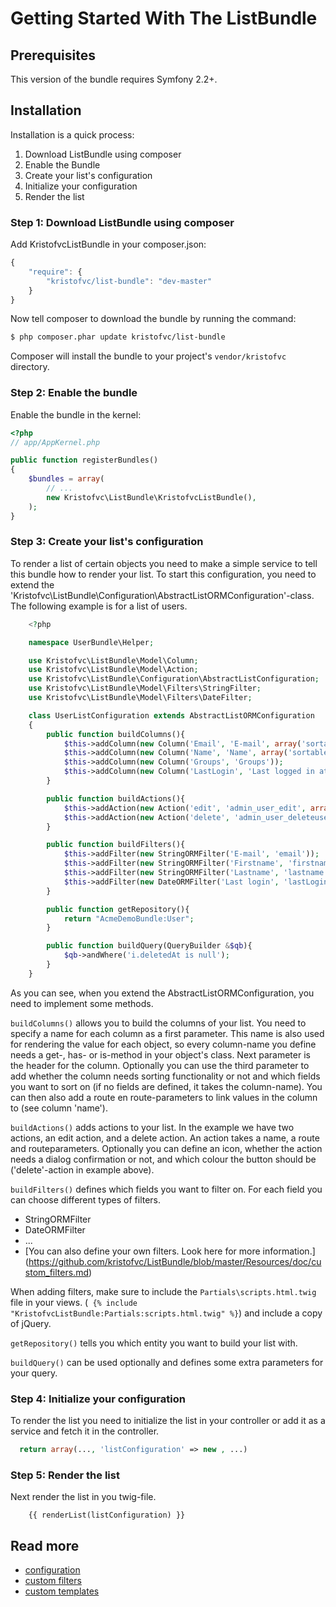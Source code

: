 Getting Started With The ListBundle
============================================

## Prerequisites

This version of the bundle requires Symfony 2.2+.

## Installation

Installation is a quick process:

1. Download ListBundle using composer
2. Enable the Bundle
3. Create your list's configuration
4. Initialize your configuration
5. Render the list

### Step 1: Download ListBundle using composer

Add KristofvcListBundle in your composer.json:

```js
{
    "require": {
        "kristofvc/list-bundle": "dev-master"
    }
}
```

Now tell composer to download the bundle by running the command:

``` bash
$ php composer.phar update kristofvc/list-bundle
```

Composer will install the bundle to your project's `vendor/kristofvc` directory.

### Step 2: Enable the bundle

Enable the bundle in the kernel:

``` php
<?php
// app/AppKernel.php

public function registerBundles()
{
    $bundles = array(
        // ...
        new Kristofvc\ListBundle\KristofvcListBundle(),
    );
}
```

### Step 3: Create your list's configuration

To render a list of certain objects you need to make a simple service to tell this bundle how to render your list. To start this configuration, you need to extend the 'Kristofvc\ListBundle\Configuration\AbstractListORMConfiguration'-class.
The following example is for a list of users.

```php
    <?php

    namespace UserBundle\Helper;

    use Kristofvc\ListBundle\Model\Column;
    use Kristofvc\ListBundle\Model\Action;
    use Kristofvc\ListBundle\Configuration\AbstractListConfiguration;
    use Kristofvc\ListBundle\Model\Filters\StringFilter;
    use Kristofvc\ListBundle\Model\Filters\DateFilter;

    class UserListConfiguration extends AbstractListORMConfiguration
    {
        public function buildColumns(){
            $this->addColumn(new Column('Email', 'E-mail', array('sortable' => true)));
            $this->addColumn(new Column('Name', 'Name', array('sortable' => true, 'sortField' => 'lastname, i.firstname', 'route' => 'admin_user_edit', 'routeParams' => array('Id'))));
            $this->addColumn(new Column('Groups', 'Groups'));
            $this->addColumn(new Column('LastLogin', 'Last logged in at', array('sortable' => true)));
        }

        public function buildActions(){
            $this->addAction(new Action('edit', 'admin_user_edit', array('Id'), array('icon' => 'icon-edit')));
            $this->addAction(new Action('delete', 'admin_user_deleteuser', array('Id'), array('icon' => 'icon-trash', 'iconWhite'=> true, 'btnColour' => 'danger', 'modal' => true)));
        }

        public function buildFilters(){
            $this->addFilter(new StringORMFilter('E-mail', 'email'));
            $this->addFilter(new StringORMFilter('Firstname', 'firstname'));
            $this->addFilter(new StringORMFilter('Lastname', 'lastname'));
            $this->addFilter(new DateORMFilter('Last login', 'lastLogin'));
        }

        public function getRepository(){
            return "AcmeDemoBundle:User";
        }

        public function buildQuery(QueryBuilder &$qb){
            $qb->andWhere('i.deletedAt is null');
        }
    }
```

As you can see, when you extend the AbstractListORMConfiguration, you need to implement some methods.

```buildColumns()``` allows you to build the columns of your list. You need to specify a name for each column as a first parameter. This name is also used for rendering the value for each object, so every column-name you define needs a get-, has- or is-method in your object's class.
Next parameter is the header for the column. Optionally you can use the third parameter to add whether the column needs sorting functionality or not and which fields you want to sort on (if no fields are defined, it takes the column-name). You can then also add a route en route-parameters to link values in the column to (see column 'name').

```buildActions()``` adds actions to your list. In the example we have two actions, an edit action, and a delete action. An action takes a name, a route and routeparameters. Optionally you can define an icon, whether the action needs a dialog confirmation or not, and which colour the button should be ('delete'-action in example above).

```buildFilters()``` defines which fields you want to filter on. For each field you can choose different types of filters.

- StringORMFilter
- DateORMFilter
- ...
- [You can also define your own filters. Look here for more information.] (https://github.com/kristofvc/ListBundle/blob/master/Resources/doc/custom_filters.md)
 
 When adding filters, make sure to include the ```Partials\scripts.html.twig``` file in your views. (```
    {% include "KristofvcListBundle:Partials:scripts.html.twig" %}```) and include a copy of jQuery.

```getRepository()``` tells you which entity you want to build your list with.

 ```buildQuery()``` can be used optionally and defines some extra parameters for your query.

### Step 4: Initialize your configuration

To render the list you need to initialize the list in your controller or add it as a service and fetch it in the controller.

```php
  return array(..., 'listConfiguration' => new , ...)
```

### Step 5: Render the list

Next render the list in you twig-file.

```twig
    {{ renderList(listConfiguration) }}
```
 
## Read more 
- [configuration](https://github.com/kristofvc/ListBundle/blob/master/Resources/doc/configuration.md)
- [custom filters](https://github.com/kristofvc/ListBundle/blob/master/Resources/doc/custom_filters.md)
- [custom templates](https://github.com/kristofvc/ListBundle/blob/master/Resources/doc/custom_templates.md)
